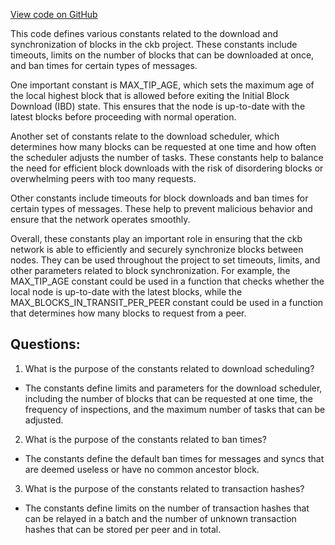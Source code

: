 [View code on GitHub](https://github.com/nervosnetwork/ckb/blob/develop/util/constant/src/sync.rs)

This code defines various constants related to the download and synchronization of blocks in the ckb project. These constants include timeouts, limits on the number of blocks that can be downloaded at once, and ban times for certain types of messages.

One important constant is MAX_TIP_AGE, which sets the maximum age of the local highest block that is allowed before exiting the Initial Block Download (IBD) state. This ensures that the node is up-to-date with the latest blocks before proceeding with normal operation.

Another set of constants relate to the download scheduler, which determines how many blocks can be requested at one time and how often the scheduler adjusts the number of tasks. These constants help to balance the need for efficient block downloads with the risk of disordering blocks or overwhelming peers with too many requests.

Other constants include timeouts for block downloads and ban times for certain types of messages. These help to prevent malicious behavior and ensure that the network operates smoothly.

Overall, these constants play an important role in ensuring that the ckb network is able to efficiently and securely synchronize blocks between nodes. They can be used throughout the project to set timeouts, limits, and other parameters related to block synchronization. For example, the MAX_TIP_AGE constant could be used in a function that checks whether the local node is up-to-date with the latest blocks, while the MAX_BLOCKS_IN_TRANSIT_PER_PEER constant could be used in a function that determines how many blocks to request from a peer.
## Questions:
 1. What is the purpose of the constants related to download scheduling?
- The constants define limits and parameters for the download scheduler, including the number of blocks that can be requested at one time, the frequency of inspections, and the maximum number of tasks that can be adjusted.

2. What is the purpose of the constants related to ban times?
- The constants define the default ban times for messages and syncs that are deemed useless or have no common ancestor block.

3. What is the purpose of the constants related to transaction hashes?
- The constants define limits on the number of transaction hashes that can be relayed in a batch and the number of unknown transaction hashes that can be stored per peer and in total.
